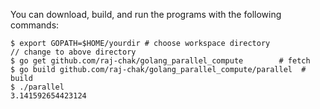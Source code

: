 You can download, build, and run the programs with the following commands:

	$ export GOPATH=$HOME/yourdir # choose workspace directory
	// change to above directory
	$ go get github.com/raj-chak/golang_parallel_compute        # fetch
	$ go build github.com/raj-chak/golang_parallel_compute/parallel  # build
	$ ./parallel
	3.141592654423124



